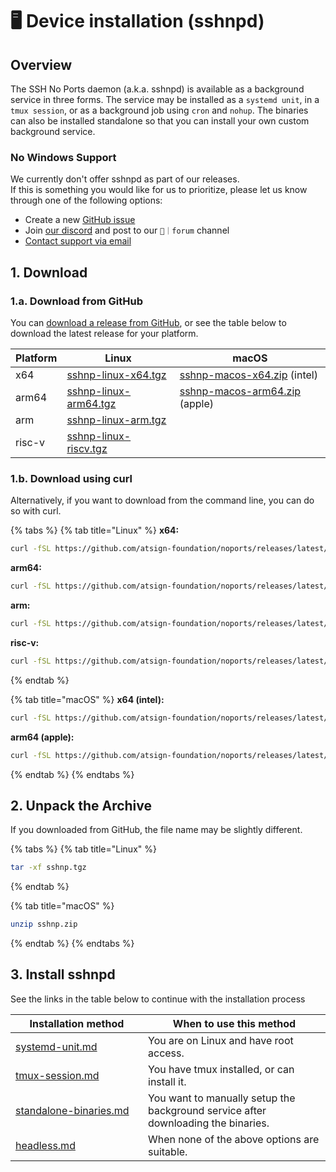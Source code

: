 # 🖥 Device installation (sshnpd)

## Overview

The SSH No Ports daemon (a.k.a. sshnpd) is available as a background service in three forms. The service may be installed as a `systemd unit`, in a `tmux session`, or as a background job using `cron` and `nohup`. The binaries can also be installed standalone so that you can install your own custom background service.

### No Windows Support

We currently don't offer sshnpd as part of our releases. \
If this is something you would like for us to prioritize, please let us know through one of the following options:

* Create a new [GitHub issue](https://github.com/atsign-foundation/noports/issues/new/choose)
* Join [our discord](https://discord.atsign.com) and post to our `📑｜forum` channel
* [Contact support via email](mailto:support@noports.com)

## 1. Download

### 1.a. Download from GitHub

You can [download a release from GitHub](https://github.com/atsign-foundation/noports/releases/), or see the table below to download the latest release for your platform.

| Platform | Linux                                                                                                                | macOS                                                                                                                        |
| -------- | -------------------------------------------------------------------------------------------------------------------- | ---------------------------------------------------------------------------------------------------------------------------- |
| x64      | [sshnp-linux-x64.tgz](https://github.com/atsign-foundation/noports/releases/latest/download/sshnp-linux-x64.tgz)     | [sshnp-macos-x64.zip](https://github.com/atsign-foundation/noports/releases/latest/download/sshnp-macos-x64.zip) (intel)     |
| arm64    | [sshnp-linux-arm64.tgz](https://github.com/atsign-foundation/noports/releases/latest/download/sshnp-linux-arm64.tgz) | [sshnp-macos-arm64.zip](https://github.com/atsign-foundation/noports/releases/latest/download/sshnp-macos-arm64.zip) (apple) |
| arm      | [sshnp-linux-arm.tgz](https://github.com/atsign-foundation/noports/releases/latest/download/sshnp-linux-arm.tgz)     |                                                                                                                              |
| risc-v   | [sshnp-linux-riscv.tgz](https://github.com/atsign-foundation/noports/releases/latest/download/sshnp-linux-riscv.tgz) |                                                                                                                              |

### &#x20;1.b. Download using curl

Alternatively, if you want to download from the command line, you can do so with curl.

{% tabs %}
{% tab title="Linux" %}
**x64:**

```sh
curl -fSL https://github.com/atsign-foundation/noports/releases/latest/download/sshnp-linux-x64.tgz -o sshnp.tgz
```

**arm64:**

```bash
curl -fSL https://github.com/atsign-foundation/noports/releases/latest/download/sshnp-linux-arm64.tgz -o sshnp.tgz
```

**arm:**

```bash
curl -fSL https://github.com/atsign-foundation/noports/releases/latest/download/sshnp-linux-arm.tgz -o sshnp.tgz
```

**risc-v:**

```bash
curl -fSL https://github.com/atsign-foundation/noports/releases/latest/download/sshnp-linux-riscv.tgz -o sshnp.tgz
```
{% endtab %}

{% tab title="macOS" %}
**x64 (intel):**

```bash
curl -fSL https://github.com/atsign-foundation/noports/releases/latest/download/sshnp-macos-x64.zip -o sshnp.zip
```

**arm64 (apple):**

```bash
curl -fSL https://github.com/atsign-foundation/noports/releases/latest/download/sshnp-macos-arm64.zip -o sshnp.zip
```
{% endtab %}
{% endtabs %}

## 2. Unpack the Archive

If you downloaded from GitHub, the file name may be slightly different.

{% tabs %}
{% tab title="Linux" %}
```bash
tar -xf sshnp.tgz
```
{% endtab %}

{% tab title="macOS" %}
```bash
unzip sshnp.zip
```
{% endtab %}
{% endtabs %}

## 3. Install sshnpd

See the links in the table below to continue with the installation process

<table><thead><tr><th width="196" data-type="content-ref">Installation method</th><th>When to use this method</th></tr></thead><tbody><tr><td><a href="systemd-unit.md">systemd-unit.md</a></td><td>You are on Linux and have root access.</td></tr><tr><td><a href="tmux-session.md">tmux-session.md</a></td><td>You have tmux installed, or can install it.</td></tr><tr><td><a href="standalone-binaries.md">standalone-binaries.md</a></td><td>You want to manually setup the background service after downloading the binaries.</td></tr><tr><td><a href="headless.md">headless.md</a></td><td>When none of the above options are suitable.</td></tr></tbody></table>
